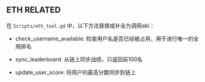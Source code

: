 ## ETH RELATED

在 `Scripts/eth_tool.gd` 中，以下方法替换或补全为调用abi：

* check_username_available: 检查用户名是否已经被占用，用于进行唯一的全局排名

* sync_leaderboard: 从链上同步战绩，只返回前100名

* update_user_score: 将用户的最高分数同步到链上
